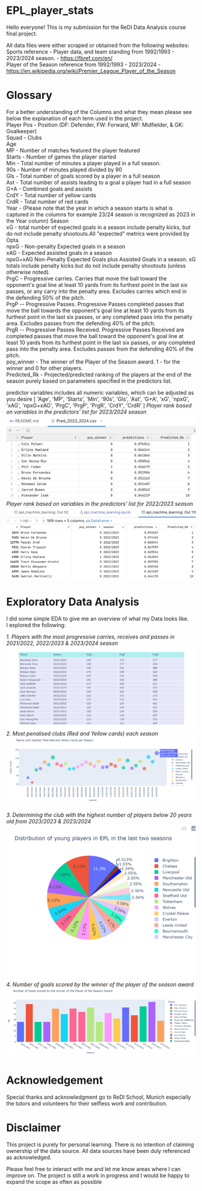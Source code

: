 # EPL_player_stats
Hello everyone! This is my submission for the ReDI Data Analysis course final project.  

All data files were either scraped or obtained from the following websites:  
Sports reference - Player data, and team standing from 1992/1993 - 2023/2024 season. - https://fbref.com/en/  
Player of the Season reference from 1992/1993 - 2023/2024 - https://en.wikipedia.org/wiki/Premier_League_Player_of_the_Season  
# Glossary  
For a better understanding of the Columns and what they mean please see below the explanation of each term used in the project.   
Player
Pos - Position (DF: Defender, FW: Forward, MF: Midfielder, & GK: Goalkeeper)  
Squad - Clubs  
Age  
MP - Number of matches featured the player featured   
Starts - Number of games the player started  
Min - Total number of minutes a player played in a full season.  
90s - Number of minutes played divided by 90  
Gls - Total number of goals scored by a player in a full season  
Ast - Total number of assists leading to a goal a player had in a full season  
G+A - Combined goals and assists  
CrdY - Total number of yellow cards  
CrdR - Total number of red cards  
Year - (Please note that the year in which a season starts is what is captured in the columns for example 23/24 season is recognized as 2023 in the Year column)
Season  
xG - total number of expected goals in a season include penalty kicks, but do not include penalty shootouts.All "expected" metrics were provided by Opta.  
npxG - Non-penalty Expected goals in a season  
xAG - Expected assisted goals in a season  
npxG+xAG Non-Penalty Expected Goals plus Assisted Goals in a season. xG totals include penalty kicks but do not include penalty shootouts (unless otherwise noted).  
PrgC - Progressive carries. Carries that move the ball toward the opponent's goal line at least 10 yards from its furthest point in the last six passes, or any carry into the penalty area. Excludes carries which end in the defending 50% of the pitch.  
PrgP -- Progressive Passes. Progressive Passes completed passes that move the ball towards the opponent's goal line at least 10 yards from its furthest point in the last six passes, or any completed pass into the penalty area. Excludes passes from the defending 40% of the pitch.  
PrgR -- Progressive Passes Received. Progressive Passes Received are completed passes that move the ball toward the opponent's goal line at least 10 yards from its furthest point in the last six passes, or any completed pass into the penalty area. Excludes passes from the defending 40% of the pitch.  
poy_winner - The winner of the Player of the Season award. 1 - for the winner and 0 for other players.  
Predicted_Rk - Projected/predicted ranking of the players at the end of the season purely based on parameters specified in the predictors list.  

predictor variables includes all numeric variables, which can be adjusted as you desire 
[
    'Age', 'MP', 'Starts', 'Min', '90s', 'Gls',
       'Ast', 'G+A', 'xG', 'npxG', 'xAG',
       'npxG+xAG', 'PrgC', 'PrgP', 'PrgR', 'CrdY', 'CrdR'
]
_Player rank based on variables in the predictors' list for 2023/2024 season_  
![img_4.png](img_4.png)  
_Player rank based on variables in the predictors' list for 2022/2023 season_    
![img_5.png](img_5.png)

# Exploratory Data Analysis  
I did some simple EDA to give me an overview of what my Data looks like.  
I explored the following:  

_1. Players with the most progressive carries, receives and passes in 2021/2022, 2022/2023 & 2023/2024 season_  
![img.png](img.png)  
_2. Most penalised clubs (Red and Yellow cards) each season_
![img_1.png](img_1.png)

_3. Determining the club with the highest number of players below 20 years old from 2023/2023 & 2023/2024_
![img_2.png](img_2.png)
_4. Number of goals scored by the winner of the player of the season award_
![img_3.png](img_3.png)
# Acknowledgement  
Special thanks and acknowledgment go to ReDI School, Munich especially the tutors and volunteers for their selfless work and contribution.  

# Disclaimer  
This project is purely for personal learning. There is no intention of claiming ownership of the data source. All data sources have been duly referenced as acknowledged.  

Please feel free to interact with me and let me know areas where I can improve on. The project is still a work in progress and I would be happy to expand the scope as often as possible
